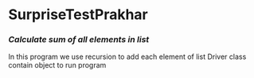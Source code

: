 # SurpriseTestPrakhar
### _Calculate sum of all elements in list_
In this program we use recursion to add each element of list 
Driver class contain object to run program 
